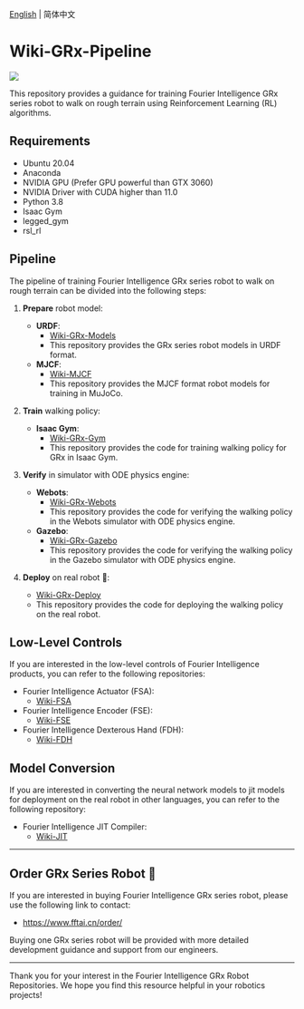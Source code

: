 [English](README.en.md) | 简体中文

# Wiki-GRx-Pipeline

![](pictures/7.png)

This repository provides a guidance for training Fourier Intelligence GRx series robot to walk on rough terrain using Reinforcement Learning (RL) algorithms.

## Requirements

- Ubuntu 20.04
- Anaconda
- NVIDIA GPU (Prefer GPU powerful than GTX 3060)
- NVIDIA Driver with CUDA higher than 11.0
- Python 3.8
- Isaac Gym
- legged_gym
- rsl_rl

## Pipeline

The pipeline of training Fourier Intelligence GRx series robot to walk on rough terrain can be divided into the following steps:

1. **Prepare** robot model:
    - **URDF**:
        - [Wiki-GRx-Models](https://gitee.com/FourierIntelligence/wiki-grx-models)
        - This repository provides the GRx series robot models in URDF format.
    - **MJCF**:
        - [Wiki-MJCF](https://gitee.com/FourierIntelligence/wiki-mjcf)
        - This repository provides the MJCF format robot models for training in MuJoCo.

2. **Train** walking policy:
    - **Isaac Gym**:
        - [Wiki-GRx-Gym](https://gitee.com/FourierIntelligence/wiki-grx-gym)
        - This repository provides the code for training walking policy for GRx in Isaac Gym.

3. **Verify** in simulator with ODE physics engine:
    - **Webots**:
        - [Wiki-GRx-Webots](https://gitee.com/FourierIntelligence/wiki-grx-webots)
        - This repository provides the code for verifying the walking policy in the Webots simulator with ODE physics engine.
    - **Gazebo**:
        - [Wiki-GRx-Gazebo](https://gitee.com/FourierIntelligence/wiki-grx-gazebo)
        - This repository provides the code for verifying the walking policy in the Gazebo simulator with ODE physics engine.

4. **Deploy** on real robot 🤖:
    - [Wiki-GRx-Deploy](https://gitee.com/FourierIntelligence/wiki-grx-deploy)
    - This repository provides the code for deploying the walking policy on the real robot.

## Low-Level Controls

If you are interested in the low-level controls of Fourier Intelligence products,
you can refer to the following repositories:

- Fourier Intelligence Actuator (FSA):
    - [Wiki-FSA](https://gitee.com/FourierIntelligence/wiki-fsa)
- Fourier Intelligence Encoder (FSE):
    - [Wiki-FSE](https://gitee.com/FourierIntelligence/wiki-fse)
- Fourier Intelligence Dexterous Hand (FDH):
    - [Wiki-FDH](https://gitee.com/FourierIntelligence/wiki-fdh)

## Model Conversion

If you are interested in converting the neural network models to jit models for deployment on the real robot in other languages,
you can refer to the following repository:

- Fourier Intelligence JIT Compiler:
    - [Wiki-JIT](https://gitee.com/FourierIntelligence/wiki-jit)

---

## Order GRx Series Robot 🛒

If you are interested in buying Fourier Intelligence GRx series robot, please use the following link to contact:

- https://www.fftai.cn/order/

Buying one GRx series robot will be provided with more detailed development guidance and support from our engineers.

---

Thank you for your interest in the Fourier Intelligence GRx Robot Repositories.
We hope you find this resource helpful in your robotics projects!